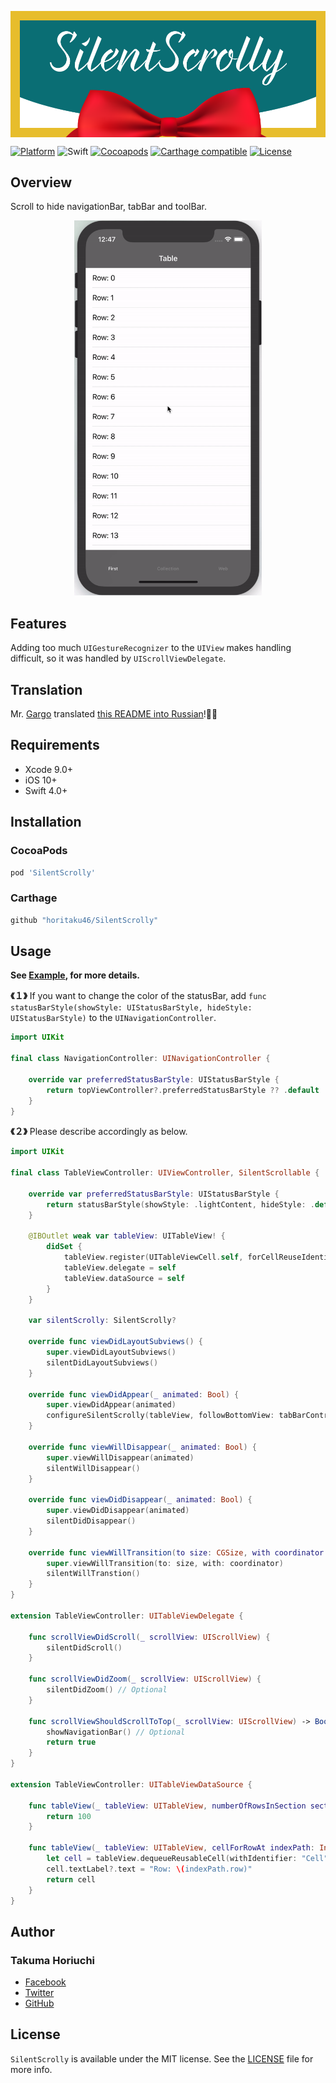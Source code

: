 <p align="center">
    <img src="https://github.com/horitaku46/Assets/blob/master/SilentScrolly/banner.png" align="center" width="600">
</p>

[![Platform](http://img.shields.io/badge/platform-iOS-blue.svg?style=flat)](https://developer.apple.com/iphone/index.action)
![Swift](https://img.shields.io/badge/Swift-4.0-orange.svg)
[![Cocoapods](https://img.shields.io/badge/Cocoapods-compatible-brightgreen.svg)](https://img.shields.io/badge/Cocoapods-compatible-brightgreen.svg)
[![Carthage compatible](https://img.shields.io/badge/Carthage-Compatible-brightgreen.svg?style=flat)](https://github.com/Carthage/Carthage)
[![License](http://img.shields.io/badge/license-MIT-lightgrey.svg?style=flat)](http://mit-license.org)

## Overview
Scroll to hide navigationBar, tabBar and toolBar.

<p align="center">
    <img src="https://github.com/horitaku46/Assets/blob/master/SilentScrolly/normal.gif" width="300">
</p>

## Features
Adding too much `UIGestureRecognizer` to the `UIView` makes handling difficult, so it was handled by `UIScrollViewDelegate`.

## Translation
Mr. [Gargo](https://github.com/Gargo) translated [this README into Russian](http://gargo.of.by/silentscrolly/)!🙇‍♂️

## Requirements
- Xcode 9.0+
- iOS 10+
- Swift 4.0+

## Installation
### CocoaPods
```ruby
pod 'SilentScrolly'
```
### Carthage
```ruby
github "horitaku46/SilentScrolly"
```
## Usage
**See [Example](https://github.com/horitaku46/SilentScrolly/tree/master/Example), for more details.**

**《１》** If you want to change the color of the statusBar, add `func statusBarStyle(showStyle: UIStatusBarStyle, hideStyle: UIStatusBarStyle)` to the `UINavigationController`.

```swift
import UIKit

final class NavigationController: UINavigationController {

    override var preferredStatusBarStyle: UIStatusBarStyle {
        return topViewController?.preferredStatusBarStyle ?? .default
    }
}
```

**《２》** Please describe accordingly as below.


```swift
import UIKit

final class TableViewController: UIViewController, SilentScrollable {

    override var preferredStatusBarStyle: UIStatusBarStyle {
        return statusBarStyle(showStyle: .lightContent, hideStyle: .default) // Optional
    }

    @IBOutlet weak var tableView: UITableView! {
        didSet {
            tableView.register(UITableViewCell.self, forCellReuseIdentifier: "Cell")
            tableView.delegate = self
            tableView.dataSource = self
        }
    }

    var silentScrolly: SilentScrolly?

    override func viewDidLayoutSubviews() {
        super.viewDidLayoutSubviews()
        silentDidLayoutSubviews()
    }

    override func viewDidAppear(_ animated: Bool) {
        super.viewDidAppear(animated)
        configureSilentScrolly(tableView, followBottomView: tabBarController?.tabBar)
    }

    override func viewWillDisappear(_ animated: Bool) {
        super.viewWillDisappear(animated)
        silentWillDisappear()
    }

    override func viewDidDisappear(_ animated: Bool) {
        super.viewDidDisappear(animated)
        silentDidDisappear()
    }

    override func viewWillTransition(to size: CGSize, with coordinator: UIViewControllerTransitionCoordinator) {
        super.viewWillTransition(to: size, with: coordinator)
        silentWillTranstion()
    }
}

extension TableViewController: UITableViewDelegate {

    func scrollViewDidScroll(_ scrollView: UIScrollView) {
        silentDidScroll()
    }

    func scrollViewDidZoom(_ scrollView: UIScrollView) {
        silentDidZoom() // Optional
    }

    func scrollViewShouldScrollToTop(_ scrollView: UIScrollView) -> Bool {
        showNavigationBar() // Optional
        return true
    }
}

extension TableViewController: UITableViewDataSource {

    func tableView(_ tableView: UITableView, numberOfRowsInSection section: Int) -> Int {
        return 100
    }

    func tableView(_ tableView: UITableView, cellForRowAt indexPath: IndexPath) -> UITableViewCell {
        let cell = tableView.dequeueReusableCell(withIdentifier: "Cell", for: indexPath)
        cell.textLabel?.text = "Row: \(indexPath.row)"
        return cell
    }
}
```

## Author
### Takuma Horiuchi
- [Facebook](https://www.facebook.com/profile.php?id=100008388074028)
- [Twitter](https://twitter.com/horitaku_)
- [GitHub](https://github.com/horitaku46)

## License
`SilentScrolly` is available under the MIT license. See the [LICENSE](./LICENSE) file for more info.
